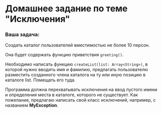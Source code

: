 # Домашнее задание по теме "Исключения"

### Ваша задача:

Создать каталог пользователей вместимостью не более 10 персон.

Она будет содержать функцию приветствия `greeting()`.

Необходимо написать функцию `createList(list: Array<String>)`, в которой нужно вводить имя и фамилию, предлагать пользователю разместить созданного члена каталога на ту или иную позицию в каталоге list. Помещать его туда.

Программа должна перехватывать исключения на ввод пустого имени и определения места в каталоге, которого не существует. Как пожелание, предлагаю написать свой класс исключений, например, с названием **MyException**.